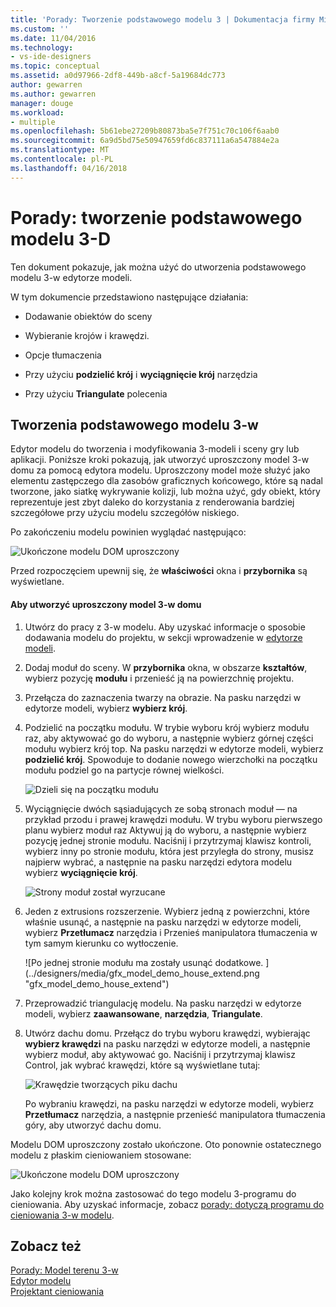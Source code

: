```yaml
---
title: 'Porady: Tworzenie podstawowego modelu 3 | Dokumentacja firmy Microsoft'
ms.custom: ''
ms.date: 11/04/2016
ms.technology:
- vs-ide-designers
ms.topic: conceptual
ms.assetid: a0d97966-2df8-449b-a8cf-5a19684dc773
author: gewarren
ms.author: gewarren
manager: douge
ms.workload:
- multiple
ms.openlocfilehash: 5b61ebe27209b80873ba5e7f751c70c106f6aab0
ms.sourcegitcommit: 6a9d5bd75e50947659fd6c837111a6a547884e2a
ms.translationtype: MT
ms.contentlocale: pl-PL
ms.lasthandoff: 04/16/2018
---
```

# <a name="how-to-create-a-basic-3-d-model"></a>Porady: tworzenie podstawowego modelu 3-D
Ten dokument pokazuje, jak można użyć do utworzenia podstawowego modelu 3-w edytorze modeli.  
  
 W tym dokumencie przedstawiono następujące działania:  
  
-   Dodawanie obiektów do sceny  
  
-   Wybieranie krojów i krawędzi.  
  
-   Opcje tłumaczenia  
  
-   Przy użyciu **podzielić krój** i **wyciągnięcie krój** narzędzia  
  
-   Przy użyciu **Triangulate** polecenia  
  
## <a name="creating-a-basic-3-d-model"></a>Tworzenia podstawowego modelu 3-w  
 Edytor modelu do tworzenia i modyfikowania 3-modeli i sceny gry lub aplikacji. Poniższe kroki pokazują, jak utworzyć uproszczony model 3-w domu za pomocą edytora modelu. Uproszczony model może służyć jako elementu zastępczego dla zasobów graficznych końcowego, które są nadal tworzone, jako siatkę wykrywanie kolizji, lub można użyć, gdy obiekt, który reprezentuje jest zbyt daleko do korzystania z renderowania bardziej szczegółowe przy użyciu modelu szczegółów niskiego.  
  
 Po zakończeniu modelu powinien wyglądać następująco:  
  
 ![Ukończone modelu DOM uproszczony](../designers/media/gfx_model_demo_house_final.png "gfx_model_demo_house_final")  
  
 Przed rozpoczęciem upewnij się, że **właściwości** okna i **przybornika** są wyświetlane.  
  
#### <a name="to-create-a-simplified-3-d-model-of-a-house"></a>Aby utworzyć uproszczony model 3-w domu  
  
1.  Utwórz do pracy z 3-w modelu. Aby uzyskać informacje o sposobie dodawania modelu do projektu, w sekcji wprowadzenie w [edytorze modeli](../designers/model-editor.md).  
  
2.  Dodaj moduł do sceny. W **przybornika** okna, w obszarze **kształtów**, wybierz pozycję **modułu** i przenieść ją na powierzchnię projektu.  
  
3.  Przełącza do zaznaczenia twarzy na obrazie. Na pasku narzędzi w edytorze modeli, wybierz **wybierz krój**.  
  
4.  Podzielić na początku modułu. W trybie wyboru krój wybierz modułu raz, aby aktywować go do wyboru, a następnie wybierz górnej części modułu wybierz krój top. Na pasku narzędzi w edytorze modeli, wybierz **podzielić krój**. Spowoduje to dodanie nowego wierzchołki na początku modułu podziel go na partycje równej wielkości.  
  
     ![Dzieli się na początku modułu](../designers/media/gfx_model_demo_house_subdiv.png "gfx_model_demo_house_subdiv")  
  
5.  Wyciągnięcie dwóch sąsiadujących ze sobą stronach moduł — na przykład przodu i prawej krawędzi modułu. W trybu wyboru pierwszego planu wybierz moduł raz Aktywuj ją do wyboru, a następnie wybierz pozycję jednej stronie modułu. Naciśnij i przytrzymaj klawisz kontroli, wybierz inny po stronie modułu, która jest przyległa do strony, musisz najpierw wybrać, a następnie na pasku narzędzi edytora modelu wybierz **wyciągnięcie krój**.  
  
     ![Strony moduł został wyrzucane](../designers/media/gfx_model_demo_house_extrude.png "gfx_model_demo_house_extrude")  
  
6.  Jeden z extrusions rozszerzenie. Wybierz jedną z powierzchni, które właśnie usunąć, a następnie na pasku narzędzi w edytorze modeli, wybierz **Przetłumacz** narzędzia i Przenieś manipulatora tłumaczenia w tym samym kierunku co wytłoczenie.  
  
     ![Po jednej stronie modułu ma zostały usunąć dodatkowe. ] (../designers/media/gfx_model_demo_house_extend.png "gfx_model_demo_house_extend")  
  
7.  Przeprowadzić triangulację modelu. Na pasku narzędzi w edytorze modeli, wybierz **zaawansowane**, **narzędzia**, **Triangulate**.  
  
8.  Utwórz dachu domu. Przełącz do trybu wyboru krawędzi, wybierając **wybierz krawędzi** na pasku narzędzi w edytorze modeli, a następnie wybierz moduł, aby aktywować go. Naciśnij i przytrzymaj klawisz Control, jak wybrać krawędzi, które są wyświetlane tutaj:  
  
     ![Krawędzie tworzących piku dachu](../designers/media/gfx_model_demo_house_edges.png "gfx_model_demo_house_edges")  
  
     Po wybraniu krawędzi, na pasku narzędzi w edytorze modeli, wybierz **Przetłumacz** narzędzia, a następnie przenieść manipulatora tłumaczenia góry, aby utworzyć dachu domu.  
  
 Modelu DOM uproszczony zostało ukończone. Oto ponownie ostatecznego modelu z płaskim cieniowaniem stosowane:  
  
 ![Ukończone modelu DOM uproszczony](../designers/media/gfx_model_demo_house_final.png "gfx_model_demo_house_final")  
  
 Jako kolejny krok można zastosować do tego modelu 3-programu do cieniowania. Aby uzyskać informacje, zobacz [porady: dotyczą programu do cieniowania 3-w modelu](../designers/how-to-apply-a-shader-to-a-3-d-model.md).  
  
## <a name="see-also"></a>Zobacz też  
 [Porady: Model terenu 3-w](../designers/how-to-model-3-d-terrain.md)   
 [Edytor modelu](../designers/model-editor.md)   
 [Projektant cieniowania](../designers/shader-designer.md)